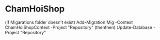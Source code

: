 # ChamHoiShop

(if Migarations folder doesn't exist)
Add-Migration Mig -Context ChamHoiShopContext -Project "Repository"
(thenthen)
Update-Database -Project "Repository"

